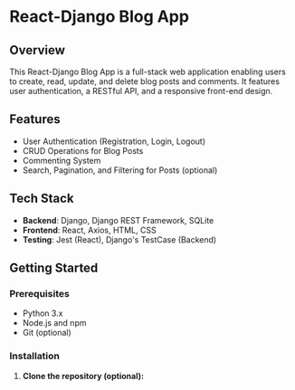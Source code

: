 # React-Django Blog App

## Overview
This React-Django Blog App is a full-stack web application enabling users to create, read, update, and delete blog posts and comments. It features user authentication, a RESTful API, and a responsive front-end design.

## Features
- User Authentication (Registration, Login, Logout)
- CRUD Operations for Blog Posts
- Commenting System
- Search, Pagination, and Filtering for Posts (optional)

## Tech Stack
- **Backend**: Django, Django REST Framework, SQLite
- **Frontend**: React, Axios, HTML, CSS
- **Testing**: Jest (React), Django's TestCase (Backend)

## Getting Started

### Prerequisites
- Python 3.x
- Node.js and npm
- Git (optional)

### Installation
1. **Clone the repository (optional):**
